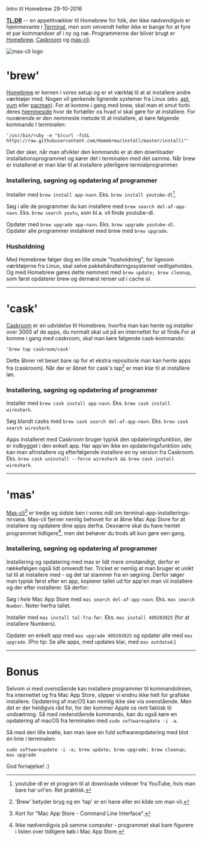 Intro til Homebrew
29-10-2016


**[TL;DR](http://en.wikipedia.org/wiki/Wikipedia:Too_long;_didn't_read)** -- en appetitvækker til Homebrew for folk, der ikke _nødvendigvis_ er hjemmevante i [Terminal](https://web.archive.org/web/20130510222144/http://www.apple.com/osx/apps/all.html#terminal), men som omvendt heller ikke er bange for at fyre et par kommandoer af i ny og næ. Programmerne der bliver brugt er [Homebrew](http://brew.sh), [Caskroom](https://caskroom.github.io) og [mas-cli](https://github.com/mas-cli/mas).

![mas-cli logo](https://log.logiskhave.dk/static/20161029_mas-cli.png)

'brew'
======
[Homebrew](http://brew.sh) er kernen i vores setup og er et værktøj til at at installere andre værktøjer med. Nogen vil genkende lignende systemer fra Linux (eks. [apt](https://wiki.debian.org/Apt), [yum](http://yum.baseurl.org) eller [pacman](https://wiki.archlinux.org/index.php/pacman)). For at komme i gang med brew, skal man et smut forbi deres [hjemmeside](http://brew.sh) hvor de fortæller os hvad vi skal gøre for at installere. For nuværende er den nemmeste metode til at installere, at køre følgende kommando I terminalen:

    '/usr/bin/ruby -e "$(curl -fsSL https://raw.githubusercontent.com/Homebrew/install/master/install)"'

Det der sker, når man afvikler den kommando er at den downloader installationsprogrammet og kører det i terminalen med det samme. Når brew er installeret er man klar til at installere yderligere termialprogrammer.

### Installering, søgning og opdatering af programmer

Installer med `brew install app-navn`. Eks. `brew install youtube-dl`[^1].

Søg i alle de programmer du kan installere med `brew search del-af-app-navn`. Eks. `brew search youtu`, som bl.a. vil finde youtube-dl.

Opdater med `brew upgrade app-navn`. Eks. `brew upgrade youtube-dl`. Opdater alle programmer installeret med brew med `brew upgrade`.

### Husholdning

Med Homebrew følger dog en lille smule "husholdning", for ligesom værktøjerne fra Linux, skal selve pakkehåndteringssystemet vedligeholdes. Og med Homebrew gøres dette nemmest med `brew update; brew cleanup`, som først opdaterer brew og dernæst renser ud i cache ol.

--------

'cask'
======
[Caskroom](https://caskroom.github.io) er en udvidelse til Homebrew, hvorfra man kan hente og installer over 3000 af de apps, du normalt skal ud på en internettet for at finde.For at komme i gang med caskroom, skal man køre følgende cask-kommando:

    'brew tap caskroom/cask'

Dette åbner ret beset bare op for et ekstra repositorie man kan hente apps fra (caskroom). Når der er åbnet for cask's tap[^2] er man klar til at installere løs.

### Installering, søgning og opdatering af programmer

Installer med `brew cask install app-navn`. Eks. `brew cask install wireshark`.

Søg blandt casks med `brew cask search del-af-app-navn`. Eks. `brew cask search wireshark`.

Apps installeret med Caskroom bruger typisk den opdateringsfunktion, der er indbygget i den enkelt app. Har app'en ikke en opdateringsfunktion selv, kan man afinstallere og efterfølgende installere en ny version fra Caskroom. Eks. `brew cask uninstall --force wireshark && brew cask install wireshark`.

--------

'mas'
====
[Mas-cli](https://github.com/mas-cli/mas)[^3] er tredje og sidste ben i vores mål om terminal-app-installerings-nirvana. Mas-cli fjerner nemlig behovet for at åbne Mac App Store for at installere og opdatere dine apps derfra. Desværre skal du have hentet programmet tidligere[^4], men det behøver du trods alt kun gøre een gang.

### Installering, søgning og opdatering af programmer

Installering og opdatering med mas er lidt mere omstændigt, derfor er rækkefølgen også lidt omvendt her. Tricket er nemlig at man bruger et unikt tal til at installere med - og det tal stammer fra en søgning. Derfor søger man typisk først efter en app, kopierer tallet ud for app'en man vil installere og der efter installerer. Så derfor:

Søg i _hele_ Mac App Store med `mas search del-af-app-navn`. Eks. `mas search Number`. Noter herfra tallet.

Installer med `mas install tal-fra-før`. Eks. `mas install 409203825` (for at installere Numbers).

Opdater en enkelt app med `mas upgrade 409203825` og opdater alle med `mas upgrade`. (Pro tip: Se alle apps, med updates klar, med `mas outdated`.)

--------

Bonus
=====
Selvom vi med ovenstående kan installere programmer til kommandolinien, fra internettet og fra Mac App Store, slipper vi endnu ikke helt for grafiske installere. Opdatering af macOS kan nemlig ikke ske via ovenstående. Men det er der heldigvis råd for, for der kommer Apple os rent faktisk til undsætning. Så med nedenstående kommando, kan du også køre en opdatering af macOS fra terminalen med `sudo softwareupdate -i -a`.

Så med den lille krølle, kan man lave en fuld softwareopdatering med blot én linie i terminalen:

    sudo softwareupdate -i -a; brew update; brew upgrade; brew cleanup; mas upgrade

God fornøjelse! :)

[^1]: youtube-dl er et program til at downloade videoer fra YouTube, hvis man bare har url'en. Ret praktisk.
[^2]: 'Brew' betyder bryg og en 'tap' er en hane eller en kilde om man vil.
[^3]: Kort for "Mac App Store - Command Line Interface".
[^4]: Ikke nødvendigvis på samme computer - programmet skal bare figurere i listen over tidligere køb i Mac App Store.
